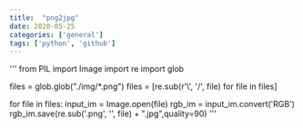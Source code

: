 ```yaml
---
title:  "png2jpg"
date: 2020-05-25
categories: ['general']
tags: ['python', 'github']
---
```


'''
from PIL import Image
import re
import glob

files = glob.glob("./img/*.png")
files = [re.sub(r'\\', '/', file) for file in files]

for file in files:
        input_im = Image.open(file)
        rgb_im = input_im.convert('RGB')
        rgb_im.save(re.sub('.png', '', file) + ".jpg",quality=90)
'''
